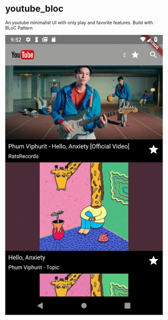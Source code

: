 # youtube_bloc

An youtube minimalist UI with only play and favorite features.
Build with BLoC Pattern

![FlutterTube](youtube_bloc.gif)